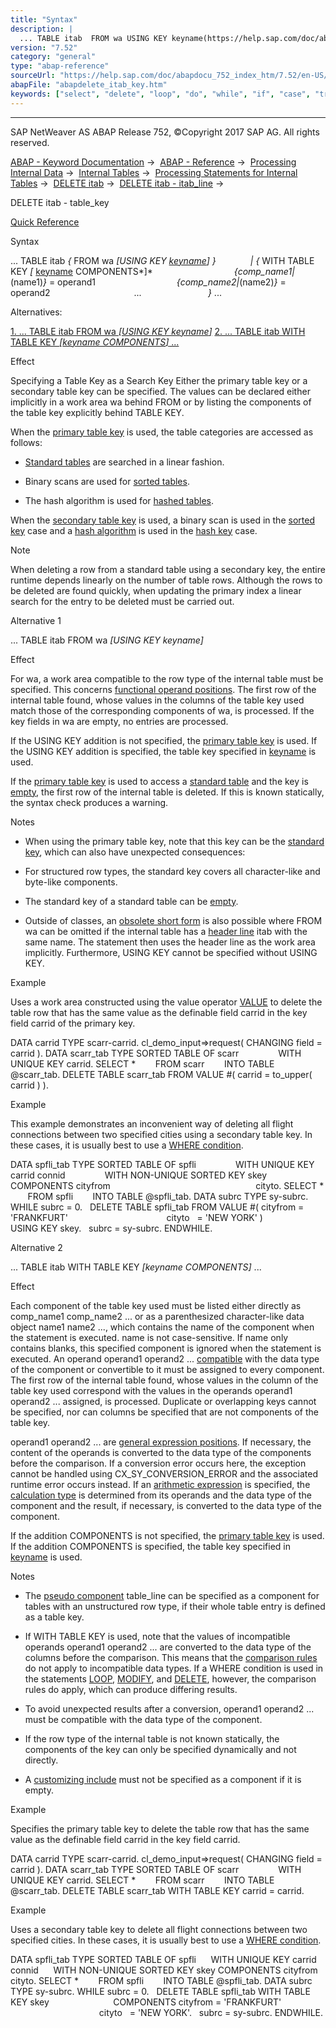 ```yaml
---
title: "Syntax"
description: |
  ... TABLE itab  FROM wa USING KEY keyname(https://help.sap.com/doc/abapdocu_752_index_htm/7.52/en-US/abenkeyname.htm)    WITH TABLE KEY  keyname(https://help.sap.com/doc/abapdocu_752_index_htm/7.52/en-US/abenkeyname.htm) COMPONENTS comp_name1(name1) = operan
version: "7.52"
category: "general"
type: "abap-reference"
sourceUrl: "https://help.sap.com/doc/abapdocu_752_index_htm/7.52/en-US/abapdelete_itab_key.htm"
abapFile: "abapdelete_itab_key.htm"
keywords: ["select", "delete", "loop", "do", "while", "if", "case", "try", "class", "data", "types", "internal-table", "abapdelete", "itab", "key"]
---
```


* * *

SAP NetWeaver AS ABAP Release 752, ©Copyright 2017 SAP AG. All rights reserved.

[ABAP - Keyword Documentation](https://help.sap.com/doc/abapdocu_752_index_htm/7.52/en-US/abenabap.htm) →  [ABAP - Reference](https://help.sap.com/doc/abapdocu_752_index_htm/7.52/en-US/abenabap_reference.htm) →  [Processing Internal Data](https://help.sap.com/doc/abapdocu_752_index_htm/7.52/en-US/abenabap_data_working.htm) →  [Internal Tables](https://help.sap.com/doc/abapdocu_752_index_htm/7.52/en-US/abenitab.htm) →  [Processing Statements for Internal Tables](https://help.sap.com/doc/abapdocu_752_index_htm/7.52/en-US/abentable_processing_statements.htm) →  [DELETE itab](https://help.sap.com/doc/abapdocu_752_index_htm/7.52/en-US/abapdelete_itab.htm) →  [DELETE itab - itab\_line](https://help.sap.com/doc/abapdocu_752_index_htm/7.52/en-US/abapdelete_itab_line.htm) → 

DELETE itab - table\_key

[Quick Reference](https://help.sap.com/doc/abapdocu_752_index_htm/7.52/en-US/abapdelete_itab_shortref.htm)

Syntax

... TABLE itab *{* FROM wa *\[*USING KEY [keyname](https://help.sap.com/doc/abapdocu_752_index_htm/7.52/en-US/abenkeyname.htm)*\]* *}*
             *|* *{* WITH TABLE KEY *\[* [keyname](https://help.sap.com/doc/abapdocu_752_index_htm/7.52/en-US/abenkeyname.htm) COMPONENTS*\]*
                                *{*comp\_name1*|*(name1)*}* = operand1
                                *{*comp\_name2*|*(name2)*}* = operand2
                                 ...                           *}* ...

Alternatives:

[1\. ... TABLE itab FROM wa *\[*USING KEY keyname*\]*](#!ABAP_ALTERNATIVE_1@1@)
[2\. ... TABLE itab WITH TABLE KEY *\[*keyname COMPONENTS*\]* ...](#!ABAP_ALTERNATIVE_2@2@)

Effect

Specifying a Table Key as a Search Key Either the primary table key or a secondary table key can be specified. The values can be declared either implicitly in a work area wa behind FROM or by listing the components of the table key explicitly behind TABLE KEY.

When the [primary table key](https://help.sap.com/doc/abapdocu_752_index_htm/7.52/en-US/abenprimary_table_key_glosry.htm "Glossary Entry") is used, the table categories are accessed as follows:

-   [Standard tables](https://help.sap.com/doc/abapdocu_752_index_htm/7.52/en-US/abenstandard_table_glosry.htm "Glossary Entry") are searched in a linear fashion.
    
-   Binary scans are used for [sorted tables](https://help.sap.com/doc/abapdocu_752_index_htm/7.52/en-US/abensorted_table_glosry.htm "Glossary Entry").
    
-   The hash algorithm is used for [hashed tables](https://help.sap.com/doc/abapdocu_752_index_htm/7.52/en-US/abenhashed_table_glosry.htm "Glossary Entry").
    

When the [secondary table key](https://help.sap.com/doc/abapdocu_752_index_htm/7.52/en-US/abensecondary_table_key_glosry.htm "Glossary Entry") is used, a binary scan is used in the [sorted key](https://help.sap.com/doc/abapdocu_752_index_htm/7.52/en-US/abensorted_key_glosry.htm "Glossary Entry") case and a [hash algorithm](https://help.sap.com/doc/abapdocu_752_index_htm/7.52/en-US/abenhash_algorithm_glosry.htm "Glossary Entry") is used in the [hash key](https://help.sap.com/doc/abapdocu_752_index_htm/7.52/en-US/abenhash_key_glosry.htm "Glossary Entry") case.

Note

When deleting a row from a standard table using a secondary key, the entire runtime depends linearly on the number of table rows. Although the rows to be deleted are found quickly, when updating the primary index a linear search for the entry to be deleted must be carried out.

Alternative 1

... TABLE itab FROM wa *\[*USING KEY keyname*\]*

Effect

For wa, a work area compatible to the row type of the internal table must be specified. This concerns [functional operand positions](https://help.sap.com/doc/abapdocu_752_index_htm/7.52/en-US/abenfunctional_position_glosry.htm "Glossary Entry"). The first row of the internal table found, whose values in the columns of the table key used match those of the corresponding components of wa, is processed. If the key fields in wa are empty, no entries are processed.

If the USING KEY addition is not specified, the [primary table key](https://help.sap.com/doc/abapdocu_752_index_htm/7.52/en-US/abenprimary_table_key_glosry.htm "Glossary Entry") is used. If the USING KEY addition is specified, the table key specified in [keyname](https://help.sap.com/doc/abapdocu_752_index_htm/7.52/en-US/abenkeyname.htm) is used.

If the [primary table key](https://help.sap.com/doc/abapdocu_752_index_htm/7.52/en-US/abenprimary_key_glosry.htm "Glossary Entry") is used to access a [standard table](https://help.sap.com/doc/abapdocu_752_index_htm/7.52/en-US/abenstandard_table_glosry.htm "Glossary Entry") and the key is [empty](https://help.sap.com/doc/abapdocu_752_index_htm/7.52/en-US/abenitab_empty_key.htm), the first row of the internal table is deleted. If this is known statically, the syntax check produces a warning.

Notes

-   When using the primary table key, note that this key can be the [standard key](https://help.sap.com/doc/abapdocu_752_index_htm/7.52/en-US/abenstandard_key_glosry.htm "Glossary Entry"), which can also have unexpected consequences:
    

-   For structured row types, the standard key covers all character-like and byte-like components.

-   The standard key of a standard table can be [empty](https://help.sap.com/doc/abapdocu_752_index_htm/7.52/en-US/abenitab_empty_key.htm).

-   Outside of classes, an [obsolete short form](https://help.sap.com/doc/abapdocu_752_index_htm/7.52/en-US/abenitab_short_forms.htm) is also possible where FROM wa can be omitted if the internal table has a [header line](https://help.sap.com/doc/abapdocu_752_index_htm/7.52/en-US/abenheader_line_glosry.htm "Glossary Entry") itab with the same name. The statement then uses the header line as the work area implicitly. Furthermore, USING KEY cannot be specified without USING KEY.
    

Example

Uses a work area constructed using the value operator [VALUE](https://help.sap.com/doc/abapdocu_752_index_htm/7.52/en-US/abenconstructor_expression_value.htm) to delete the table row that has the same value as the definable field carrid in the key field carrid of the primary key.

DATA carrid TYPE scarr-carrid.
cl\_demo\_input=>request( CHANGING field = carrid ).
DATA scarr\_tab TYPE SORTED TABLE OF scarr
               WITH UNIQUE KEY carrid.
SELECT \*
       FROM scarr
       INTO TABLE @scarr\_tab.
DELETE TABLE scarr\_tab FROM VALUE #( carrid = to\_upper( carrid ) ).

Example

This example demonstrates an inconvenient way of deleting all flight connections between two specified cities using a secondary table key. In these cases, it is usually best to use a [WHERE condition](https://help.sap.com/doc/abapdocu_752_index_htm/7.52/en-US/abapdelete_itab_lines.htm).

DATA spfli\_tab TYPE SORTED TABLE OF spfli
               WITH UNIQUE KEY carrid connid
               WITH NON-UNIQUE SORTED KEY skey COMPONENTS cityfrom
                                                          cityto.
SELECT \*
       FROM spfli
       INTO TABLE @spfli\_tab.
DATA subrc TYPE sy-subrc.
WHILE subrc = 0.
  DELETE TABLE spfli\_tab FROM VALUE #( cityfrom = 'FRANKFURT'
                                       cityto   = 'NEW YORK' )
                         USING KEY skey.
  subrc = sy-subrc.
ENDWHILE.

Alternative 2

... TABLE itab WITH TABLE KEY *\[*keyname COMPONENTS*\]* ...

Effect

Each component of the table key used must be listed either directly as comp\_name1 comp\_name2 ... or as a parenthesized character-like data object name1 name2 ..., which contains the name of the component when the statement is executed. name is not case-sensitive. If name only contains blanks, this specified component is ignored when the statement is executed. An operand operand1 operand2 ... [compatible](https://help.sap.com/doc/abapdocu_752_index_htm/7.52/en-US/abencompatible_glosry.htm "Glossary Entry") with the data type of the component or convertible to it must be assigned to every component. The first row of the internal table found, whose values in the column of the table key used correspond with the values in the operands operand1 operand2 ... assigned, is processed. Duplicate or overlapping keys cannot be specified, nor can columns be specified that are not components of the table key.

operand1 operand2 ... are [general expression positions](https://help.sap.com/doc/abapdocu_752_index_htm/7.52/en-US/abengeneral_expr_position_glosry.htm "Glossary Entry"). If necessary, the content of the operands is converted to the data type of the components before the comparison. If a conversion error occurs here, the exception cannot be handled using CX\_SY\_CONVERSION\_ERROR and the associated runtime error occurs instead. If an [arithmetic expression](https://help.sap.com/doc/abapdocu_752_index_htm/7.52/en-US/abenarithmetic_expression_glosry.htm "Glossary Entry") is specified, the [calculation type](https://help.sap.com/doc/abapdocu_752_index_htm/7.52/en-US/abencalculation_type_glosry.htm "Glossary Entry") is determined from its operands and the data type of the component and the result, if necessary, is converted to the data type of the component.

If the addition COMPONENTS is not specified, the [primary table key](https://help.sap.com/doc/abapdocu_752_index_htm/7.52/en-US/abenprimary_table_key_glosry.htm "Glossary Entry") is used. If the addition COMPONENTS is specified, the table key specified in [keyname](https://help.sap.com/doc/abapdocu_752_index_htm/7.52/en-US/abenkeyname.htm) is used.

Notes

-   The [pseudo component](https://help.sap.com/doc/abapdocu_752_index_htm/7.52/en-US/abenpseudo_component_glosry.htm "Glossary Entry") table\_line can be specified as a component for tables with an unstructured row type, if their whole table entry is defined as a table key.
    
-   If WITH TABLE KEY is used, note that the values of incompatible operands operand1 operand2 ... are converted to the data type of the columns before the comparison. This means that the [comparison rules](https://help.sap.com/doc/abapdocu_752_index_htm/7.52/en-US/abenlogexp_rules.htm) do not apply to incompatible data types. If a WHERE condition is used in the statements [LOOP](https://help.sap.com/doc/abapdocu_752_index_htm/7.52/en-US/abaploop_at_itab_cond.htm), [MODIFY](https://help.sap.com/doc/abapdocu_752_index_htm/7.52/en-US/abapmodify_itab_multiple.htm), and [DELETE](https://help.sap.com/doc/abapdocu_752_index_htm/7.52/en-US/abapdelete_itab_lines.htm), however, the comparison rules do apply, which can produce differing results.
    
-   To avoid unexpected results after a conversion, operand1 operand2 ... must be compatible with the data type of the component.
    
-   If the row type of the internal table is not known statically, the components of the key can only be specified dynamically and not directly.
    
-   A [customizing include](https://help.sap.com/doc/abapdocu_752_index_htm/7.52/en-US/abencustomizing_include_glosry.htm "Glossary Entry") must not be specified as a component if it is empty.
    

Example

Specifies the primary table key to delete the table row that has the same value as the definable field carrid in the key field carrid.

DATA carrid TYPE scarr-carrid.
cl\_demo\_input=>request( CHANGING field = carrid ).
DATA scarr\_tab TYPE SORTED TABLE OF scarr
               WITH UNIQUE KEY carrid.
SELECT \*
       FROM scarr
       INTO TABLE @scarr\_tab.
DELETE TABLE scarr\_tab WITH TABLE KEY carrid = carrid.

Example

Uses a secondary table key to delete all flight connections between two specified cities. In these cases, it is usually best to use a [WHERE condition](https://help.sap.com/doc/abapdocu_752_index_htm/7.52/en-US/abapdelete_itab_lines.htm).

DATA spfli\_tab TYPE SORTED TABLE OF spfli
     WITH UNIQUE KEY carrid connid
     WITH NON-UNIQUE SORTED KEY skey COMPONENTS cityfrom cityto.
SELECT \*
       FROM spfli
       INTO TABLE @spfli\_tab.
DATA subrc TYPE sy-subrc.
WHILE subrc = 0.
  DELETE TABLE spfli\_tab WITH TABLE KEY skey
                         COMPONENTS cityfrom = 'FRANKFURT'
                                    cityto   = 'NEW YORK'.
  subrc = sy-subrc.
ENDWHILE.